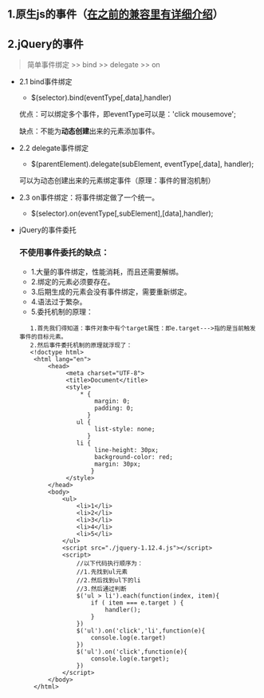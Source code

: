 ## 1.原生js的事件（[在之前的兼容里有详细介绍](http://example.net/)）

## 2.jQuery的事件 

> 简单事件绑定 >> bind >> delegate >> on

* 2.1 bind事件绑定
    + $(selector).bind(eventType[,data],handler)
    
    优点：可以绑定多个事件，即eventType可以是：'click mousemove';
    
    缺点：不能为**动态创建**出来的元素添加事件。
* 2.2 delegate事件绑定
    + $(parentElement).delegate(subElement, eventType[,data], handler);
    
    可以为动态创建出来的元素绑定事件（原理：事件的冒泡机制）
* 2.3 on事件绑定：将事件绑定做了一个统一。
    + $(selector).on(eventType[,subElement],[data],handler);     
* jQuery的事件委托
    ### 不使用事件委托的缺点：
    + 1.大量的事件绑定，性能消耗，而且还需要解绑。
    + 2.绑定的元素必须要存在。
    + 3.后期生成的元素会没有事件绑定，需要重新绑定。
    + 4.语法过于繁杂。
    + 5.委托机制的原理：

    ```
       1.首先我们得知道：事件对象中有个target属性：即e.target--->指的是当前触发事件的目标元素。 
       2.然后事件委托机制的原理就浮现了：
       <!doctype html>
        <html lang="en">
            <head>
                 <meta charset="UTF-8">
                 <title>Document</title>
                 <style>
                     * {
                         margin: 0;
                         padding: 0;
                       }
                    ul {
                         list-style: none;
                       }
                    li {
                         line-height: 30px;
                         background-color: red;
                         margin: 30px;
                        }
                 </style>
            </head>
            <body>
                <ul>
                    <li>1</li>
                    <li>2</li>
                    <li>3</li>
                    <li>4</li>
                    <li>5</li>
                </ul>
                <script src="./jquery-1.12.4.js"></script>
                <script>
                    //以下代码执行顺序为：
                    //1.先找到ul元素
                    //2.然后找到ul下的li
                    //3.然后通过判断
                    $('ul > li').each(function(index, item){
                        if ( item === e.target ) {
                            handler();
                        }
                    })
                    $('ul').on('click','li',function(e){
                        console.log(e.target)
                    })
                    $('ul').on('click',function(e){
                        console.log(e.target);
                    })
                </script>
            </body>
        </html>    
    ```
    

